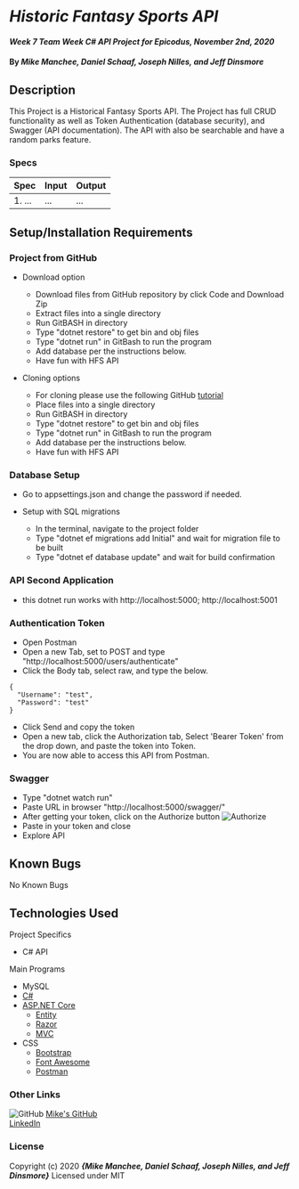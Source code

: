 # _Historic Fantasy Sports API_

#### _Week 7 Team Week C# API Project for Epicodus, November 2nd, 2020_

#### By _**Mike Manchee, Daniel Schaaf, Joseph Nilles, and Jeff Dinsmore**_

## Description

This Project is a Historical Fantasy Sports API. The Project has full CRUD functionality as well as Token Authentication (database security), and Swagger (API documentation). The API with also be searchable and have a random parks feature.

<!-- 

*** Further Exploration 

 -->
### Specs
| Spec | Input | Output |
| :-------------     | :------------- | :------------- |
|  1. ...  | ... | ... |


## Setup/Installation Requirements

### Project from GitHub
* Download option
  * Download files from GitHub repository by click Code and Download Zip
  * Extract files into a single directory 
  * Run GitBASH in directory
  * Type "dotnet restore" to get bin and obj files
  * Type "dotnet run" in GitBash to run the program
  * Add database per the instructions below.
  * Have fun with HFS API<!-- TITLE HERE -->

* Cloning options
  * For cloning please use the following GitHub [tutorial](https://docs.github.com/en/enterprise/2.16/user/github/creating-cloning-and-archiving-repositories/cloning-a-repository)
  * Place files into a single directory 
  * Run GitBASH in directory
  * Type "dotnet restore" to get bin and obj files
  * Type "dotnet run" in GitBash to run the program
  * Add database per the instructions below.
  * Have fun with HFS API<!-- TITLE HERE -->

### Database Setup
* Go to appsettings.json and change the password if needed.

* Setup with SQL migrations
  * In the terminal, navigate to the project folder
  * Type "dotnet ef migrations add Initial" and wait for migration file to be built
  * Type "dotnet ef database update" and wait for build confirmation

### API Second Application
* this dotnet run works with http://localhost:5000; http://localhost:5001
### Authentication Token
* Open Postman
* Open a new Tab, set to POST and type "http://localhost:5000/users/authenticate"
* Click the Body tab, select raw, and type the below.
```
{
  "Username": "test",
  "Password": "test"
}
```
* Click Send and copy the token
* Open a new tab, click the Authorization tab, Select 'Bearer Token' from the drop down, and paste the token into Token.
* You are now able to access this API from Postman.

### Swagger
* Type "dotnet watch run"
* Paste URL in browser "http://localhost:5000/swagger/"
* After getting your token, click on the Authorize button
![Authorize](USParksAPI/img/Authorize.jpg)
* Paste in your token and close
* Explore API


## Known Bugs

No Known Bugs

## Technologies Used
Project Specifics
* C# API

Main Programs
* MySQL
* [C#](https://docs.microsoft.com/en-us/dotnet/csharp/)
* [ASP.NET Core](https://dotnet.microsoft.com/apps/aspnet)
  * [Entity](https://docs.microsoft.com/en-us/ef/core/)
  * [Razor](https://docs.microsoft.com/en-us/aspnet/core/mvc/views/razor?view=aspnetcore-3.1)
  * [MVC](https://docs.microsoft.com/en-us/aspnet/core/mvc/overview?view=aspnetcore-3.1)
* CSS
  * [Bootstrap](https://getbootstrap.com/docs/4.5/getting-started/introduction/)
  * [Font Awesome](https://www.w3schools.com/icons/fontawesome_icons_intro.asp)
  * [Postman](https://www.postman.com/)


### Other Links
![GitHub](USParksAPI/img/Github.png)
[Mike's GitHub](https://github.com/mmanchee)<br />
[LinkedIn](https://www.linkedin.com/in/mikemanchee/)<br />

### License

Copyright (c) 2020 **_{Mike Manchee, Daniel Schaaf, Joseph Nilles, and Jeff Dinsmore}_**
Licensed under MIT